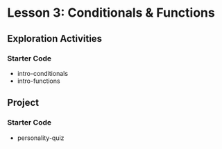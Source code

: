 # Lesson 3: Conditionals & Functions

## Exploration Activities
### Starter Code
- intro-conditionals
- intro-functions

## Project 
### Starter Code
- personality-quiz
